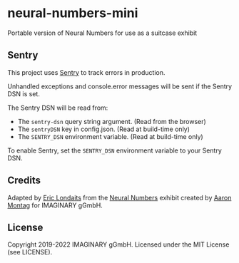 # neural-numbers-mini

Portable version of Neural Numbers for use as a suitcase exhibit

## Sentry

This project uses [Sentry](https://sentry.io) to track errors in production.

Unhandled exceptions and console.error messages will be sent if the Sentry DSN is set. 

The Sentry DSN will be read from:
- The `sentry-dsn` query string argument. (Read from the browser)
- The `sentryDSN` key in config.json. (Read at build-time only)
- The `SENTRY_DSN` environment variable. (Read at build-time only)

To enable Sentry, set the `SENTRY_DSN` environment variable to your Sentry DSN.

## Credits

Adapted by [Eric Londaits](https://github.com/elondaits) 
from the [Neural Numbers](https://github.com/IMAGINARY/neural-numbers)
exhibit created by [Aaron Montag](https://github.com/montaga) for IMAGINARY gGmbH.

## License

Copyright 2019-2022 IMAGINARY gGmbH.
Licensed under the MIT License (see LICENSE).
